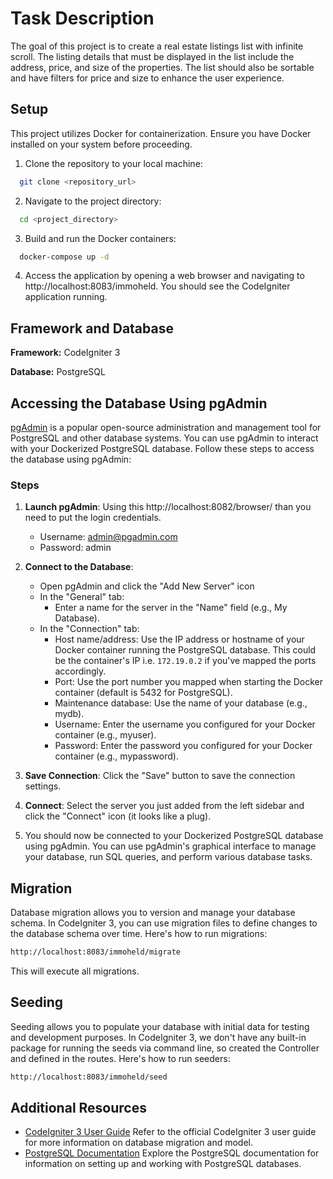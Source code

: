 
# Task Description

The goal of this project is to create a real estate listings list with infinite scroll. The listing details that must be displayed in the list include the address, price, and size of the properties. The list should also be sortable and have filters for price and size to enhance the user experience.

## Setup

This project utilizes Docker for containerization. Ensure you have Docker installed on your system before proceeding.



1. Clone the repository to your local machine:
```bash
  git clone <repository_url>
```
2. Navigate to the project directory:
```bash
  cd <project_directory>
```
3. Build and run the Docker containers:
```bash
  docker-compose up -d
```
4. Access the application by opening a web browser and navigating to http://localhost:8083/immoheld. You should see the CodeIgniter application running.




## Framework and Database

**Framework:** CodeIgniter 3

**Database:**  PostgreSQL

## Accessing the Database Using pgAdmin

[pgAdmin](https://www.pgadmin.org/) is a popular open-source administration and management tool for PostgreSQL and other database systems. You can use pgAdmin to interact with your Dockerized PostgreSQL database. Follow these steps to access the database using pgAdmin:

### Steps

1. **Launch pgAdmin**: Using this http://localhost:8082/browser/ than you need to put the login credentials.
	- Username: admin@pgadmin.com
	- Password: admin

2. **Connect to the Database**:
	- Open pgAdmin and click the "Add New Server" icon
	- In the "General" tab:
		- Enter a name for the server in the "Name" field (e.g., My Database).
	- In the "Connection" tab:
		- Host name/address: Use the IP address or hostname of your Docker container running the PostgreSQL database. This could be the container's IP i.e. `172.19.0.2` if you've mapped the ports accordingly.
		- Port: Use the port number you mapped when starting the Docker container (default is 5432 for PostgreSQL).
		- Maintenance database: Use the name of your database (e.g., mydb).
		- Username: Enter the username you configured for your Docker container (e.g., myuser).
		- Password: Enter the password you configured for your Docker container (e.g., mypassword).

3. **Save Connection**: Click the "Save" button to save the connection settings.

4. **Connect**: Select the server you just added from the left sidebar and click the "Connect" icon (it looks like a plug).

5. You should now be connected to your Dockerized PostgreSQL database using pgAdmin. You can use pgAdmin's graphical interface to manage your database, run SQL queries, and perform various database tasks.

## Migration

Database migration allows you to version and manage your database schema. In CodeIgniter 3, you can use migration files to define changes to the database schema over time. Here's how to run migrations:

```bash
http://localhost:8083/immoheld/migrate
```
This will execute all migrations.

## Seeding

Seeding allows you to populate your database with initial data for testing and development purposes. In CodeIgniter 3, we don't have any built-in package for running the seeds via command line, so created the Controller and defined in the routes. Here's how to run seeders:

```bash
http://localhost:8083/immoheld/seed
```
## Additional Resources

- [CodeIgniter 3 User Guide](https://codeigniter.com/userguide3/) Refer to the official CodeIgniter 3 user guide for more information on database migration and model.
- [PostgreSQL Documentation](https://www.postgresql.org/docs/) Explore the PostgreSQL documentation for information on setting up and working with PostgreSQL databases.


